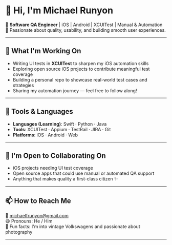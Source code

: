 # 👋 Hi, I'm Michael Runyon

🧪 **Software QA Engineer** | iOS | Android | XCUITest | Manual & Automation  
🎯 Passionate about quality, usability, and building smooth user experiences.

---

## 🚀 What I'm Working On

- Writing UI tests in **XCUITest** to sharpen my iOS automation skills  
- Exploring open source iOS projects to contribute meaningful test coverage  
- Building a personal repo to showcase real-world test cases and strategies  
- Sharing my automation journey — feel free to follow along!

---

## 🧰 Tools & Languages

- **Languages (Learning)**: Swift · Python · Java  
- **Tools**: XCUITest · Appium · TestRail · JIRA · Git  
- **Platforms**: iOS · Android · Web  

---

## 🤝 I'm Open to Collaborating On

- iOS projects needing UI test coverage  
- Open source apps that could use manual or automated QA support  
- Anything that makes quality a first-class citizen ✨

---

## 📫 How to Reach Me

📧 michaelfrunyon@gmail.com  
😄 Pronouns: He / Him  
🚗 Fun facts: I'm into vintage Volkswagens and passionate about photography

---
